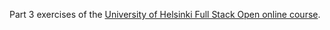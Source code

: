 Part 3 exercises of the [University of Helsinki Full Stack Open online course](https://fullstackopen.com/en/).
